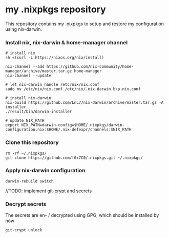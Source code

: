 # my .nixpkgs repository

This repository contains my .nixpkgs to setup and restore my configuration using nix-darwin.

### Install nix, nix-darwin & home-manager channel

```shell
# install nix
sh <(curl -L https://nixos.org/nix/install)

nix-channel --add https://github.com/nix-community/home-manager/archive/master.tar.gz home-manager
nix-channel --update

# let nix-darwin handle /etc/nix/nix.conf
sudo mv /etc/nix/nix.conf /etc/nix/.nix-darwin.bkp.nix.conf

# install nix-darwin
nix-build https://github.com/LnL7/nix-darwin/archive/master.tar.gz -A installer
./result/bin/darwin-installer

# update NIX_PATH
export NIX_PATH=darwin-config=$HOME/.nixpkgs/darwin-configuration.nix:$HOME/.nix-defexpr/channels:$NIX_PATH
```

### Clone this repository

```shell
rm -rf ~/.nixpkgs/
git clone https://github.com/f0x7C0/.nixpkgs.git ~/.nixpkgs/
```

### Apply nix-darwin configuration

```shell
darwin-rebuild switch
```

//TODO: implement git-crypt and secrets

### Decrypt secrets

The secrets are en- / decrypted using GPG, which should be installed by now

```shell
git-crypt unlock
```

